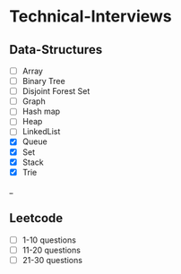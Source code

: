 # Technical-Interviews

## Data-Structures
- [ ] Array
- [ ] Binary Tree
- [ ] Disjoint Forest Set
- [ ] Graph
- [ ] Hash map
- [ ] Heap
- [ ] LinkedList
- [x] Queue
- [x] Set
- [x] Stack
- [x] Trie

_

## Leetcode
- [ ] 1-10 questions
- [ ] 11-20 questions
- [ ] 21-30 questions
